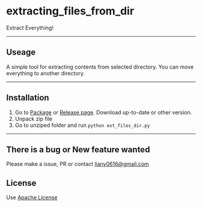 # extracting_files_from_dir
Extract Everything!

----

## Useage
A simple tool for extracting contents from selected directory. You can move everything to another directory.

----
## Installation
1. Go to [Package](https://github.com/Lyuhitto/extracting_files_from_dir/packages) or [Release page](https://github.com/Lyuhitto/extracting_files_from_dir/releases). Download up-to-date or other version.
2. Unpack zip file
3. Go to unziped folder and run `python ext_files_dir.py`
----
## There is a bug or New feature wanted
Please make a issue, PR or contact liany0616@gmail.com

## License
Use [Apache License](http://www.apache.org/licenses/)
